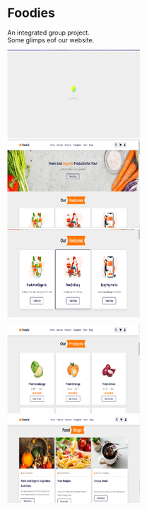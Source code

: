 # Foodies
An integrated group project.<br>
Some glimps eof our website.

<p float="left">
  <img src="/loading.png" height="200" width="300" />
  <img src="/main.png" height="200" width="300"/> 
  <img src="/feature.png" height="200" width="300" />
</p>
<p float="left">
  <img src="/product.png" height="200" width="300"/>
  <img src="/blogs.png" height="200" width="300"/> 
</p>


